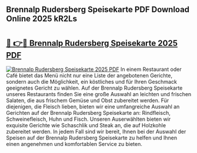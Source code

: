 ## Brennalp Rudersberg Speisekarte PDF Download Online 2025 kR2Ls

# <h2><a href="http://gcbqpl.nevu.top/?p=Brennalp+Rudersberg+Speisekarte">🔗 👉🔴 Brennalp Rudersberg Speisekarte 2025 PDF</a></h2>

[![Brennalp Rudersberg Speisekarte 2025 PDF](https://i.imgur.com/dBaPXMq.png)](http://gcbqpl.nevu.top/?p=Brennalp+Rudersberg+Speisekarte)
In einem Restaurant oder Café bietet das Menü nicht nur eine Liste der angebotenen Gerichte, sondern auch die Möglichkeit, ein köstliches und für Ihren Geschmack geeignetes Gericht zu wählen. Auf der Brennalp Rudersberg Speisekarte unseres Restaurants finden Sie eine große Auswahl an leichten und frischen Salaten, die aus frischem Gemüse und Obst zubereitet werden. Für diejenigen, die Fleisch lieben, bieten wir eine umfangreiche Auswahl an Gerichten auf der Brennalp Rudersberg Speisekarte an: Rindfleisch, Schweinefleisch, Huhn und Fisch. Unseren Auserwählten bieten wir exquisite Gerichte wie Schaschlik und Steak an, die auf Holzkohle zubereitet werden. In jedem Fall sind wir bereit, Ihnen bei der Auswahl der Speisen auf der Brennalp Rudersberg Speisekarte zu helfen und Ihnen einen angenehmen und komfortablen Service zu bieten.
